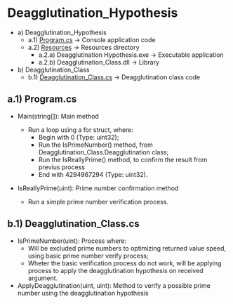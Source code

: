 # Deagglutination_Hypothesis

* a) Deagglutination_Hypothesis
  * a.1) [Program.cs](https://github.com/caiolopssants/Deagglutination_Hypothesis/blob/master/Deagglutination_Hypothesis/Program.cs) -> Console application code
  * a.2) [Resources](https://github.com/caiolopssants/Deagglutination_Hypothesis/tree/master/Deagglutination_Hypothesis/Resources) -> Resources directory
    * a.2.a) Deagglutination Hypothesis.exe -> Executable application
    * a.2.b) Deagglutination_Class.dll -> Library
* b) Deagglutination_Class
  * b.1) [Deagglutination_Class.cs](https://github.com/caiolopssants/Deagglutination_Hypothesis/blob/master/Deagglutination_Class/Deagglutination_Class.cs) -> Deagglutination class code



## a.1) Program.cs

* Main(string[]): Main method  
  * Run a loop using a for struct, where:
    - Begin with 0 (Type: uint32);
    - Run the IsPrimeNumber() method, from Deagglutination_Class.Deagglutination class;
    - Run the IsReallyPrime() method, to confirm the result from previus process
    - End with 4294967294 (Type: uint32).
    
* IsReallyPrime(uint): Prime number confirmation method  
  * Run a simple prime number verification process.

## b.1) Deagglutination_Class.cs
  
  * IsPrimeNumber(uint): Process where:
    * Will be excluded prime numbers to optimizing returned value speed, using basic prime number verify process;
    * Wheter the basic verification process do not work, will be applying process to apply the deagglutination hypothesis on received argument.
  * ApplyDeagglutination(uint, uint): Method to verify a possible prime number using the deagglutination hypothesis    



